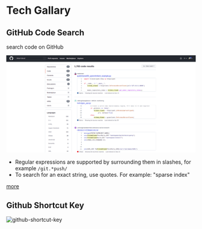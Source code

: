 # Tech Gallary

## GitHub Code Search

search code on GitHub

![code_search](./test/images/code_search1.png)

- Regular expressions are supported by surrounding them in slashes, for example `/git.*push/`
- To search for an exact string, use quotes. For example: "sparse index"

[more](https://cs.github.com/about/syntax)


## Github Shortcut Key
![github-shortcut-key](https://coderwall-assets-0.s3.amazonaws.com/uploads/picture/file/1931/gs.png)

